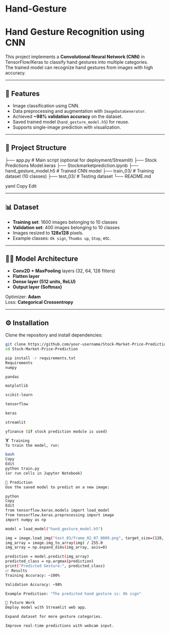 # Hand-Gesture
# Hand Gesture Recognition using CNN

This project implements a **Convolutional Neural Network (CNN)** in TensorFlow/Keras to classify hand gestures into multiple categories.  
The trained model can recognize hand gestures from images with high accuracy.

---

## 🚀 Features
- Image classification using CNN.
- Data preprocessing and augmentation with `ImageDataGenerator`.
- Achieved **~98% validation accuracy** on the dataset.
- Saved trained model (`hand_gesture_model.h5`) for reuse.
- Supports single-image prediction with visualization.

---

## 📂 Project Structure
├── app.py # Main script (optional for deployment/Streamlit)
├── Stock Predictions Model.keras
├── Stockmarketprediction.ipynb
├── hand_gesture_model.h5 # Trained CNN model
├── train_03/ # Training dataset (10 classes)
├── test_03/ # Testing dataset
└── README.md

yaml
Copy
Edit

---

## 📊 Dataset
- **Training set**: 1600 images belonging to 10 classes  
- **Validation set**: 400 images belonging to 10 classes  
- Images resized to **128x128** pixels.  
- Example classes: `Ok sign`, `Thumbs up`, `Stop`, etc.

---

## 🧑‍💻 Model Architecture
- **Conv2D + MaxPooling** layers (32, 64, 128 filters)  
- **Flatten layer**  
- **Dense layer (512 units, ReLU)**  
- **Output layer (Softmax)**  

Optimizer: **Adam**  
Loss: **Categorical Crossentropy**

---

## ⚙️ Installation
Clone the repository and install dependencies:

```bash
git clone https://github.com/your-username/Stock-Market-Price-Prediction.git
cd Stock-Market-Price-Prediction

pip install -r requirements.txt
Requirements
numpy

pandas

matplotlib

scikit-learn

tensorflow

keras

streamlit

yfinance (if stock prediction module is used)

🏋️ Training
To train the model, run:

bash
Copy
Edit
python train.py
(or run cells in Jupyter Notebook)

🔮 Prediction
Use the saved model to predict on a new image:

python
Copy
Edit
from tensorflow.keras.models import load_model
from tensorflow.keras.preprocessing import image
import numpy as np

model = load_model("hand_gesture_model.h5")

img = image.load_img("test_03/frame_02_07_0009.png", target_size=(128, 128))
img_array = image.img_to_array(img) / 255.0
img_array = np.expand_dims(img_array, axis=0)

prediction = model.predict(img_array)
predicted_class = np.argmax(prediction)
print("Predicted Gesture:", predicted_class)
📈 Results
Training Accuracy: ~100%

Validation Accuracy: ~98%

Example Prediction: "The predicted hand gesture is: Ok sign"

📌 Future Work
Deploy model with Streamlit web app.

Expand dataset for more gesture categories.

Improve real-time predictions with webcam input.

